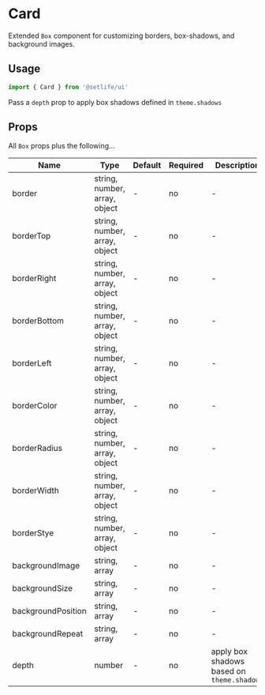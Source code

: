 # Card

Extended `Box` component for customizing borders, box-shadows, and background images.

## Usage
```js
import { Card } from '@setlife/ui'
```

<!-- STORY -->

Pass a `depth` prop to apply box shadows defined in `theme.shadows`

## Props

All `Box` props plus the following...

| Name               | Type                          | Default | Required | Description                                |
| ------------------ | ----------------------------- | ------- | -------- | ------------------------------------------ |
| border             | string, number, array, object | -       | no       | -                                          |
| borderTop          | string, number, array, object | -       | no       | -                                          |
| borderRight        | string, number, array, object | -       | no       | -                                          |
| borderBottom       | string, number, array, object | -       | no       | -                                          |
| borderLeft         | string, number, array, object | -       | no       | -                                          |
| borderColor        | string, number, array, object | -       | no       | -                                          |
| borderRadius       | string, number, array, object | -       | no       | -                                          |
| borderWidth        | string, number, array, object | -       | no       | -                                          |
| borderStye         | string, number, array, object | -       | no       | -                                          |
| backgroundImage    | string, array                 | -       | no       | -                                          |
| backgroundSize     | string, array                 | -       | no       | -                                          |
| backgroundPosition | string, array                 | -       | no       | -                                          |
| backgroundRepeat   | string, array                 | -       | no       | -                                          |
| depth              | number                        | -       | no       | apply box shadows based on `theme.shadows` |

